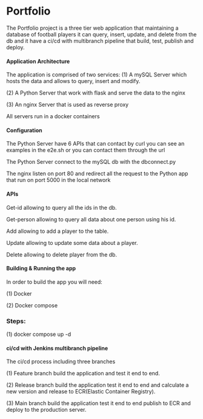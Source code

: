 Portfolio
===

The Portfolio project is a three tier web application that maintaining a database of football players it can query, insert, update, and delete from the db and it have a ci/cd with multibranch pipeline that build, test, publish and deploy.

#### Application Architecture
The application is comprised of two services:
(1) A mySQL Server which hosts the data and allows to query, insert and modify.

(2) A Python Server that work with flask and serve the data to the nginx

(3) An nginx Server that is used as reverse proxy

All servers run in a docker containers

#### Configuration

The Python Server have 6 APIs that can contact by curl you can see an examples in the e2e.sh or you can contact them through the url

The Python Server connect to the mySQL db with the dbconnect.py

The nginx listen on port 80 and redirect all the request to the Python app that run on port 5000 in the local network

#### APIs
Get-id allowing to query all the ids in the db.

Get-person allowing to query all data about one person using his id.

Add allowing to add a player to the table.

Update allowing to update some data about a player.

Delete allowing to delete player from the db.


#### Building & Running the app
In order to build the app you will need:

(1) Docker

(2) Docker compose

### Steps:

(1) docker compose up -d


#### ci/cd with Jenkins multibranch pipeline
The ci/cd process including three branches

(1) Feature branch build the application and test it end to end.

(2) Release branch build the application test it end to end and calculate a new version and release to ECR(Elastic Container Registry).

(3) Main branch build the application test it end to end publish to ECR and deploy to the production server.